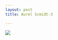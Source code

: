 ```yaml
---
layout: post
title: Aurel Scmidt-3

---
```

![](/artblog/uploads/aurel_schmidt_gods_white_cannibals-original.jpg)